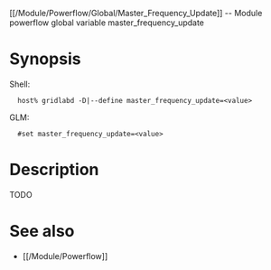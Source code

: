 [[/Module/Powerflow/Global/Master_Frequency_Update]] -- Module powerflow global variable master_frequency_update

# Synopsis
Shell:
~~~
  host% gridlabd -D|--define master_frequency_update=<value>
~~~
GLM:
~~~
  #set master_frequency_update=<value>
~~~

# Description

TODO

# See also
* [[/Module/Powerflow]]
